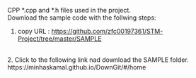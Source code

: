CPP *.cpp and *.h files used in the project.<br>
Download the sample code with the follwing steps:<br>
1. copy URL : https://github.com/zfc00197361/STM-Project/tree/master/SAMPLE
<br>
2. Click to the following link nad download the SAMPLE folder.<br>
https://minhaskamal.github.io/DownGit/#/home




